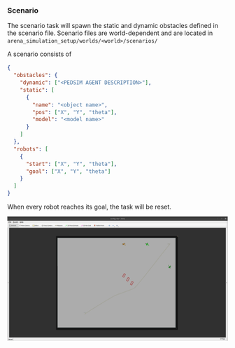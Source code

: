 ### Scenario

The scenario task will spawn the static and dynamic obstacles defined in the scenario file. Scenario files are world-dependent and are located in `arena_simulation_setup/worlds/<world>/scenarios/`

A scenario consists of 
```json
{
  "obstacles": {
    "dynamic": ["<PEDSIM AGENT DESCRIPTION>"],
    "static": [
      {
        "name": "<object name>",
        "pos": ["X", "Y", "theta"],
        "model": "<model name>"
      }
    ]
  },
  "robots": [
    {
      "start": ["X", "Y", "theta"],
      "goal": ["X", "Y", "theta"]
    }
  ]
}
```

When every robot reaches its goal, the task will be reset. 

![Scenario{}](./gifs/scenario.gif) 